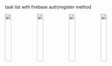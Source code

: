 task list with firebase auth/register method

<img src="https://user-images.githubusercontent.com/111577951/229285642-ebcf5f04-bb86-48dd-b78d-f936f3feadf1.PNG" width=20% height=20%> <img src="https://user-images.githubusercontent.com/111577951/229285643-b1b9ad69-2915-4206-b612-26f096b1b8d8.PNG" width=20% height=20%> <img src="https://user-images.githubusercontent.com/111577951/229285646-e9433f1f-d2a1-4d05-8447-7ebbb55e6674.PNG" width=20% height=20%> <img src="https://user-images.githubusercontent.com/111577951/229285648-601bc5d4-b931-46e8-be06-7d51695f0ef5.PNG" width=20% height=20%>
